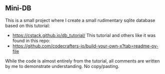 ## Mini-DB
This is a small project where I create a small rudimentary sqlite database based on this tutorial:
- https://cstack.github.io/db_tutorial/
This tutorial and others like it was found in this repo:
- https://github.com/codecrafters-io/build-your-own-x?tab=readme-ov-file

While the code is almost entirely from the tutorial, all comments are written by me to demonstrate understanding. No copy/pasting.
